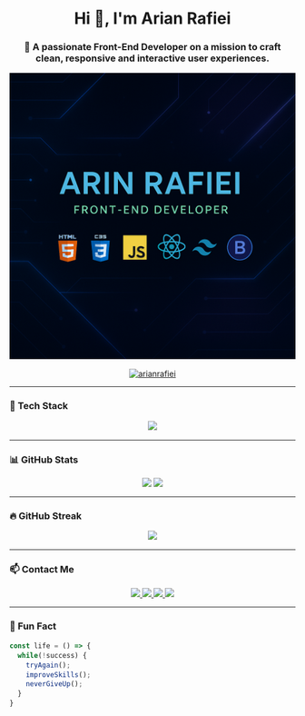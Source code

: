 <h1 align="center">Hi 👋, I'm Arian Rafiei</h1>
<h3 align="center">🚀 A passionate Front-End Developer on a mission to craft clean, responsive and interactive user experiences.</h3>

<img src="https://github.com/Arianrafiei/Arianrafiei/blob/main/bannerProfile.png?raw=true" alt="arianrafiei" />

<p align="center">
  <a href="https://github.com/Arianrafiei" target="_blank">
    <img src="https://komarev.com/ghpvc/?username=arianrafiei&label=Profile%20views&color=0e75b6&style=flat" alt="arianrafiei" />
  </a>
</p>

---

### 🧰 Tech Stack

<div align="center">
  <img src="https://skillicons.dev/icons?i=html,css,js,react,tailwind,bootstrap,wordpress,ps" />
</div>

---

### 📊 GitHub Stats

<div align="center">
  <img src="https://github-readme-stats.vercel.app/api?username=Arianrafiei&show_icons=true&theme=radical&count_private=true&include_all_commits=true" height="180" />
  <img src="https://github-readme-stats.vercel.app/api/top-langs/?username=Arianrafiei&layout=compact&theme=radical&langs_count=8" height="180" />
</div>

---

### 🔥 GitHub Streak

<p align="center">
  <img src="https://streak-stats.demolab.com?user=Arianrafiei&theme=radical&hide_border=false" height="180" />
</p>

---

### 📫 Contact Me

<div align="center">
  <a href="mailto:ArianRafieiMe@gmail.com">
    <img src="https://img.shields.io/badge/Gmail-D14836?style=for-the-badge&logo=gmail&logoColor=white" />
  </a>
  <a href="https://www.linkedin.com/in/arian-rafiei-81b596286/">
    <img src="https://img.shields.io/badge/LinkedIn-0077B5?style=for-the-badge&logo=linkedin&logoColor=white" />
  </a>
  <a href="https://t.me/senior_code">
    <img src="https://img.shields.io/badge/Telegram-2CA5E0?style=for-the-badge&logo=telegram&logoColor=white" />
  </a>
  <a href="https://twitter.com/ArianRafiei">
    <img src="https://img.shields.io/badge/Twitter-1DA1F2?style=for-the-badge&logo=twitter&logoColor=white" />
  </a>
</div>

---

### 🎨 Fun Fact
```js
const life = () => {
  while(!success) {
    tryAgain();
    improveSkills();
    neverGiveUp();
  }
}
